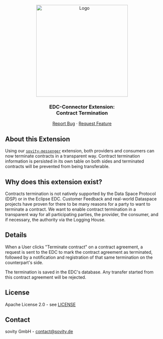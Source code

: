 <!-- PROJECT LOGO -->
<br />
<div align="center">
  <a href="https://github.com/sovity/edc-ce">
    <img src="https://raw.githubusercontent.com/sovity/edc-ui/main/src/assets/images/sovity_logo.svg" alt="Logo" width="300">
  </a>

<h3 align="center">EDC-Connector Extension:<br />Contract Termination</h3>

  <p align="center">
    <a href="https://github.com/sovity/edc-ce/issues/new?template=bug_report.md">Report Bug</a>
    ·
    <a href="https://github.com/sovity/edc-ce/issues/new?template=feature_request.md">Request Feature</a>
  </p>
</div>


## About this Extension

Using our [`sovity-messenger`](../sovity-messenger) extension, both providers and consumers can now terminate contracts in a transparent way. Contract termination information is persisted in its own table on both sides and terminated contracts will be prevented from being transferable.

## Why does this extension exist?

Contracts termination is not natively supported by the Data Space Protocol (DSP) or in the Eclipse EDC. Customer Feedback and real-world Dataspace projects have proven for there to be many reasons for a party to want to terminate a contract. We want to enable contract termination in a transparent way for all participating parties, the provider, the consumer, and if necessary, the authority via the Logging House.

## Details

When a User clicks "Terminate contract" on a contract agreement, a request is sent to the EDC to mark the contract agreement as terminated, followed by a notification and registration of that same termination on the counterpart's side.

The termination is saved in the EDC's database.
Any transfer started from this contract agreement will be rejected.

## License

Apache License 2.0 - see [LICENSE](../../LICENSE)

## Contact

sovity GmbH - contact@sovity.de
